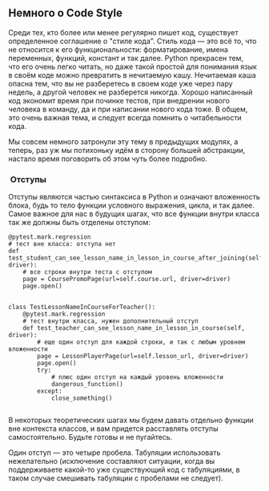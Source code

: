 <h2>Немного о Code Style</h2>

<p>Среди тех, кто более или менее регулярно пишет код, существует определенное соглашение о "стиле кода". Стиль кода —&nbsp;это всё то, что не относится к его функциональности: форматирование, имена переменных, функций, констант и так далее. Python прекрасен тем, что&nbsp;его очень легко читать, но даже такой простой для понимания язык в своём коде можно превратить в нечитаемую кашу. Нечитаемая каша опасна тем, что вы не разберетесь в своем коде уже через пару недель, а другой человек не разберется никогда. Хорошо написанный код экономит время при починке тестов, при внедрении нового человека в команду, да и при написании нового кода тоже. В общем, это очень важная тема, и следует всегда помнить о читабельности кода.</p>

<p>Мы совсем немного затронули эту тему в предыдущих модулях, а теперь, раз уж мы потихоньку идём в сторону большей абстракции, настало время поговорить об этом чуть более подробно.</p>

<h3>&nbsp;Отступы</h3>

<p>Отступы являются частью синтаксиса в Python и означают вложенность блока, будь то тело&nbsp;функции условного выражения, цикла, и так далее. Самое важное для нас в будущих шагах, что все функции внутри класса так же должны быть отделены отступом:</p>

<pre><code class="hljs ruby">@pytest.mark.regression
<span class="hljs-comment"># тест вне класса: отступа нет</span>
<span class="hljs-function"><span class="hljs-keyword">def</span> <span class="hljs-title">test_student_can_see_lesson_name_in_lesson_in_course_after_joining</span><span class="hljs-params">(<span class="hljs-keyword">self</span>, driver)</span></span>:
    <span class="hljs-comment"># все строки внутри теста с отступом</span>
    page = CoursePromoPage(url=<span class="hljs-keyword">self</span>.course.url, driver=driver)
    page.open()


<span class="hljs-class"><span class="hljs-keyword">class</span> <span class="hljs-title">TestLessonNameInCourseForTeacher</span>():</span>
    @pytest.mark.regression
    <span class="hljs-comment"># тест внутри класса, нужен дополнительный отступ</span>
    <span class="hljs-function"><span class="hljs-keyword">def</span> <span class="hljs-title">test_teacher_can_see_lesson_name_in_lesson_in_course</span><span class="hljs-params">(<span class="hljs-keyword">self</span>, driver)</span></span>:
        <span class="hljs-comment"># еще один отступ для каждой строки, и так с любым уровнем вложенности</span>
        page = LessonPlayerPage(url=<span class="hljs-keyword">self</span>.lesson_url, driver=driver)
        page.open()
        <span class="hljs-symbol">try:</span>
            <span class="hljs-comment"># плюс один отступ на каждый уровень вложенности</span>
            dangerous_function()
        <span class="hljs-symbol">except:</span>
            close_something()

</code></pre>

<p>В некоторых теоретических шагах мы будем давать отдельно функции вне контекста классов, и вам придется расставлять отступы самостоятельно. Будьте готовы и не пугайтесь.</p>

<p>Один отступ — это четыре пробела. Табуляции использовать нежелательно (исключение составляют ситуации, когда&nbsp;вы поддерживаете какой-то уже существующий код с табуляциями, в таком случае смешивать табуляции с пробелами не следует).</p>